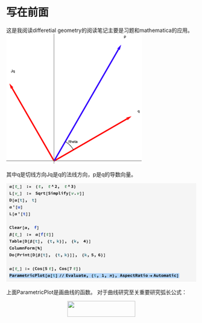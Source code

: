 # 写在前面
 这是我阅读differetial geometry的阅读笔记主要是习题和mathematica的应用。
 ![figure1-1示意图](./figure1-1.png)
 
 其中q是切线方向Jq是q的法线方向，p是q的导数向量。

![Mathematica1-2note](./note1-2.png)

上面ParametricPlot是画曲线的函数。
对于曲线研究至关重要研究弧长公式：  

<p align="center"><img src="https://rawgit.com/in	git@github.com:thuyumeng/differeriatial-geometry-learning/master/svgs/9b0d59d08107e1109f212972c122b33d.svg?invert_in_darkmode" align=middle width=179.74779405pt height=41.27894265pt/></p>

